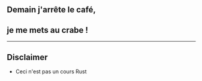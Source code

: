 ## Demain j'arrête le café,
## je me mets au crabe !

---

## Disclaimer

* Ceci n'est pas un cours Rust
